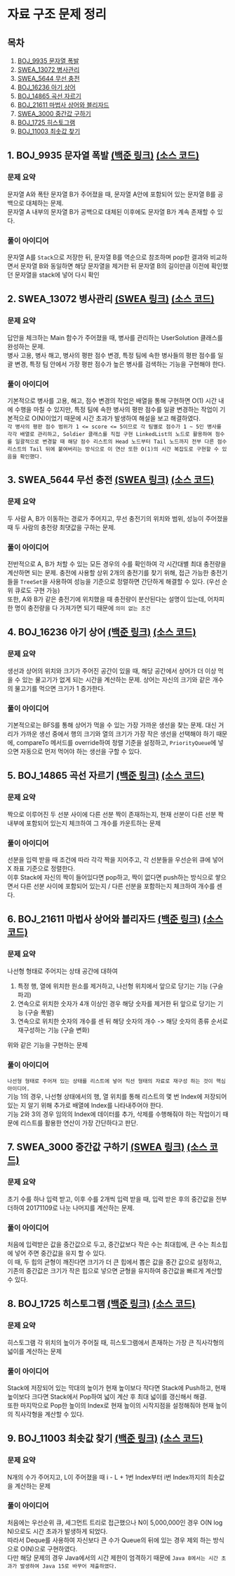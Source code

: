 # 자료 구조 문제 정리

## 목차

1. [BOJ_9935 문자열 폭발](#1-boj_9935-문자열-폭발-백준-링크-소스-코드)
2. [SWEA_13072 병사관리](#2-swea_13072-병사관리-swea-링크-소스-코드)
3. [SWEA_5644 무선 충전](#3-swea_5644-무선-충전-swea-링크-소스-코드)
4. [BOJ_16236 아기 상어](#4-boj_16236-아기-상어-백준-링크-소스-코드)
5. [BOJ_14865 곡선 자르기](#5-boj_14865-곡선-자르기-백준-링크-소스-코드)
6. [BOJ_21611 마법사 상어와 블리자드](#6-boj_21611-마법사-상어와-블리자드-백준-링크-소스-코드)
7. [SWEA_3000 중간값 구하기](#7-swea_3000-중간값-구하기-swea-링크-소스-코드)
8. [BOJ_1725 히스토그램](#8-boj_1725-히스토그램-백준-링크-소스-코드)
9. [BOJ_11003 최솟값 찾기](#9-boj_11003-최솟값-찾기-백준-링크-소스-코드)

## 1. BOJ_9935 문자열 폭발 [(백준 링크)](https://www.acmicpc.net/problem/9935) [(소스 코드)](https://github.com/rldnjs7723/CodingTest/blob/main/BOJ/9000/Main_9935.java)

### 문제 요약

문자열 A와 폭탄 문자열 B가 주어졌을 때, 문자열 A안에 포함되어 있는 문자열 B를 공백으로 대체하는 문제.  
문자열 A 내부의 문자열 B가 공백으로 대체된 이후에도 문자열 B가 계속 존재할 수 있다.

### 풀이 아이디어

문자열 A를 `Stack`으로 저장한 뒤, 문자열 B를 역순으로 참조하며 pop한 결과와 비교하면서 문자열 B와 동일하면 해당 문자열을 제거한 뒤 문자열 B의 길이만큼 이전에 확인했던 문자열을 stack에 넣어 다시 확인

## 2. SWEA_13072 병사관리 [(SWEA 링크)](https://swexpertacademy.com/main/talk/codeBattle/problemDetail.do?contestProbId=AXxODdXKQAADFASZ&categoryId=AYYZruxqM7YDFARc&categoryType=BATTLE&battleMainPageIndex=1#none) [(소스 코드)](https://github.com/rldnjs7723/CodingTest/blob/main/SWEA/13000/Solution_13072.java)

### 문제 요약

답안을 체크하는 Main 함수가 주어졌을 때, 병사를 관리하는 UserSolution 클래스를 완성하는 문제.  
병사 고용, 병사 해고, 병사의 평판 점수 변경, 특정 팀에 속한 병사들의 평판 점수를 일괄 변경, 특정 팀 안에서 가장 평판 점수가 높은 병사를 검색하는 기능을 구현해야 한다.

### 풀이 아이디어

기본적으로 병사를 고용, 해고, 점수 변경의 작업은 배열을 통해 구현하면 O(1) 시간 내에 수행을 마칠 수 있지만, 특정 팀에 속한 병사의 평판 점수를 일괄 변경하는 작업이 기본적으로 O(N)이었기 때문에 시간 초과가 발생하여 해설을 보고 해결하였다.  
`각 병사의 평판 점수 범위가 1 <= score <= 5이므로 각 팀별로 점수가 1 ~ 5인 병사를 각각 배열로 관리하고, Soldier 클래스를 직접 구현 LinkedList의 노드로 활용하여 점수를 일괄적으로 변경할 때 해당 점수 리스트의 Head 노드부터 Tail 노드까지 전부 다른 점수 리스트의 Tail 뒤에 붙여버리는 방식으로 이 연산 또한 O(1)의 시간 복잡도로 구현할 수 있음을 확인했다.`

## 3. SWEA_5644 무선 충전 [(SWEA 링크)](https://swexpertacademy.com/main/code/problem/problemDetail.do?contestProbId=AWXRDL1aeugDFAUo) [(소스 코드)](https://github.com/rldnjs7723/CodingTest/blob/main/SWEA/5000/Solution_5644.java)

### 문제 요약

두 사람 A, B가 이동하는 경로가 주어지고, 무선 충전기의 위치와 범위, 성능이 주어졌을 때 두 사람의 충전량 최댓값을 구하는 문제.

### 풀이 아이디어

전반적으로 A, B가 처할 수 있는 모든 경우의 수를 확인하여 각 시간대별 최대 충전량을 계산하면 되는 문제. 충전에 사용할 상위 2개의 충전기를 찾기 위해, 접근 가능한 충전기들을 `TreeSet`을 사용하여 성능을 기준으로 정렬하면 간단하게 해결할 수 있다. (우선 순위 큐로도 구현 가능)  
또한, A와 B가 같은 충전기에 위치했을 때 충전량이 분산된다는 설명이 있는데, 어차피 한 명이 충전량을 다 가져가면 되기 때문에 `의미 없는 조건`

## 4. BOJ_16236 아기 상어 [(백준 링크)](https://www.acmicpc.net/problem/16236) [(소스 코드)](https://github.com/rldnjs7723/CodingTest/blob/main/BOJ/16000/Main_16236.java)

### 문제 요약

생선과 상어의 위치와 크기가 주어진 공간이 있을 때, 해당 공간에서 상어가 더 이상 먹을 수 있는 물고기가 없게 되는 시간을 계산하는 문제. 상어는 자신의 크기와 같은 개수의 물고기를 먹으면 크기가 1 증가한다.

### 풀이 아이디어

기본적으로는 BFS를 통해 상어가 먹을 수 있는 가장 가까운 생선을 찾는 문제. 대신 거리가 가까운 생선 중에서 행의 크기와 열의 크기가 가장 작은 생선을 선택해야 하기 때문에, compareTo 메서드를 override하여 정렬 기준을 설정하고, `PriorityQueue`에 넣으면 자동으로 먼저 먹어야 하는 생선을 구할 수 있다.

## 5. BOJ_14865 곡선 자르기 [(백준 링크)](https://www.acmicpc.net/problem/14865) [(소스 코드)](https://github.com/rldnjs7723/CodingTest/blob/main/BOJ/14000/Main_14865.java)

### 문제 요약

짝으로 이루어진 두 선분 사이에 다른 선분 짝이 존재하는지, 현재 선분이 다른 선분 짝 내부에 포함되어 있는지 체크하여 그 개수를 카운트하는 문제

### 풀이 아이디어

선분을 입력 받을 때 조건에 따라 각각 짝을 지어주고, 각 선분들을 우선순위 큐에 넣어 X 좌표 기준으로 정렬한다.  
이후 Stack에 자신의 짝이 들어있다면 pop하고, 짝이 없다면 push하는 방식으로 쌓으면서 다른 선분 사이에 포함되어 있는지 / 다른 선분을 포함하는지 체크하여 개수를 센다.

## 6. BOJ_21611 마법사 상어와 블리자드 [(백준 링크)](https://www.acmicpc.net/problem/21611) [(소스 코드)](https://github.com/rldnjs7723/CodingTest/blob/main/BOJ/21000/Main_21611.java)

### 문제 요약

나선형 형태로 주어지는 상태 공간에 대하여

1. 특정 행, 열에 위치한 원소를 제거하고, 나선형 위치에서 앞으로 당기는 기능 (구슬 파괴)
2. 연속으로 위치한 숫자가 4개 이상인 경우 해당 숫자를 제거한 뒤 앞으로 당기는 기능 (구슬 폭발)
3. 연속으로 위치한 숫자의 개수를 센 뒤 해당 숫자의 개수 -> 해당 숫자의 종류 순서로 재구성하는 기능 (구슬 변화)

위와 같은 기능을 구현하는 문제

### 풀이 아이디어

`나선형 형태로 주어져 있는 상태를 리스트에 넣어 직선 형태의 자료로 재구성 하는 것이 핵심 아이디어.`  
기능 1의 경우, 나선형 상태에서의 행, 열 위치를 통해 리스트의 몇 번 Index에 저장되어 있는 지 알기 위해 추가로 배열에 Index를 나타내주어야 한다.  
기능 2와 3의 경우 임의의 Index에 데이터를 추가, 삭제를 수행해줘야 하는 작업이기 때문에 리스트를 활용한 연산이 가장 간단하다고 판단.

## 7. SWEA_3000 중간값 구하기 [(SWEA 링크)](https://swexpertacademy.com/main/code/problem/problemDetail.do?contestProbId=AV-fO0s6ARoDFAXT) [(소스 코드)](https://github.com/rldnjs7723/CodingTest/blob/main/SWEA/3000/Solution_3000.java)

### 문제 요약

초기 수를 하나 입력 받고, 이후 수를 2개씩 입력 받을 때, 입력 받은 후의 중간값을 전부 더하여 20171109로 나눈 나머지를 계산하는 문제.

### 풀이 아이디어

처음에 입력받은 값을 중간값으로 두고, 중간값보다 작은 수는 최대힙에, 큰 수는 최소힙에 넣어 주면 중간값을 유지 할 수 있다.  
이 때, 두 힙의 균형이 깨진다면 크기가 더 큰 힙에서 뽑은 값을 중간 값으로 설정하고, 기존의 중간값은 크기가 작은 힙으로 넣으면 균형을 유지하여 중간값을 빠르게 계산할 수 있다.

## 8. BOJ_1725 히스토그램 [(백준 링크)](https://www.acmicpc.net/problem/1725) [(소스 코드)](https://github.com/rldnjs7723/CodingTest/blob/main/BOJ/1000/Main_1725.java)

### 문제 요약

히스토그램 각 위치의 높이가 주어질 때, 히스토그램에서 존재하는 가장 큰 직사각형의 넓이를 계산하는 문제

### 풀이 아이디어

Stack에 저장되어 있는 막대의 높이가 현재 높이보다 작다면 Stack에 Push하고, 현재 높이보다 크다면 Stack에서 Pop하여 넓이 계산 후 최대 넓이를 갱신해서 해결.  
또한 마지막으로 Pop한 높이의 Index로 현재 높이의 시작지점을 설정해줘야 현재 높이의 직사각형을 계산할 수 있다.

## 9. BOJ_11003 최솟값 찾기 [(백준 링크)](https://www.acmicpc.net/problem/11003) [(소스 코드)](https://github.com/rldnjs7723/CodingTest/blob/main/BOJ/11000/Main_11003.java)

### 문제 요약

N개의 수가 주어지고, L이 주어졌을 때 i - L + 1번 Index부터 i번 Index까지의 최솟값을 계산하는 문제

### 풀이 아이디어

처음에는 우선순위 큐, 세그먼트 트리로 접근했으나 N이 5,000,000인 경우 O(N log N)으로도 시간 초과가 발생하게 되었다.  
따라서 Deque를 사용하여 자신보다 큰 수가 Queue의 뒤에 있는 경우 제외 하는 방식으로 O(N)으로 구현하였다.  
다만 해당 문제의 경우 Java에서의 시간 제한이 엄격하기 때문에 `Java 8에서는 시간 초과가 발생하여 Java 15로 바꾸어 제출하였다.`
